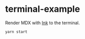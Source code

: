 # terminal-example

Render MDX with [Ink](https://github.com/vadimdemedes/ink) to the terminal.

```sh
yarn start
```
